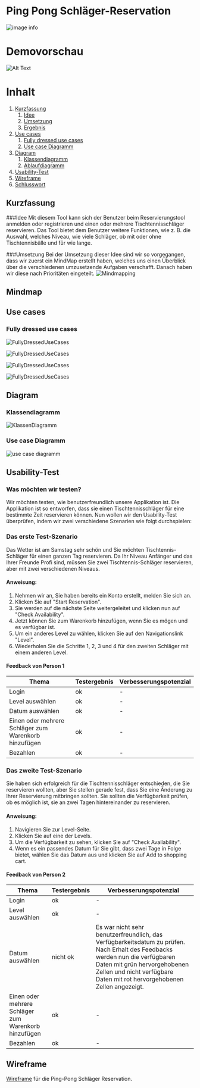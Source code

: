 # Ping Pong Schläger-Reservation

![image info](Bilder/pingPong_banner.png)

# Demovorschau
![Alt Text](Bilder/dragon_ping_pong.gif)


# Inhalt
1. [Kurzfassung](#kurzfassung)
   1. [Idee](#idee)
   2. [Umsetzung](#umsetzung)
   3. [Ergebnis](#ergebnis)
3. [Use cases](#usecase)
   1. [Fully dressed use cases](#fullyDressedUsecases)
   2. [Use case Diagramm](#useCaseDiagramm)
4. [Diagram](#Diagram)
    1. [Klassendiagramm](#klassendiagramm)
    2. [Ablaufdiagramm](#ablaufdiagramm)
5. [Usability-Test](#usability-test)
6. [Wireframe](#wireframe)
7. [Schlusswort](#schlusswort)

## Kurzfassung <a name="kurzfassung"></a>
###Idee <a name="idee"></a>
Mit diesem Tool kann sich der Benutzer beim Reservierungstool anmelden oder registrieren und einen oder mehrere Tischtennisschläger reservieren. Das Tool bietet dem Benutzer weitere Funktionen, wie z. B. die Auswahl, welches Niveau, wie viele Schläger, ob mit oder ohne Tischtennisbälle und für wie lange.

###Umsetzung <a name="umsetzung"></a>
Bei der Umsetzung dieser Idee sind wir so vorgegangen, dass wir zuerst ein MindMap erstellt haben,
welches uns einen Überblick über die verschiedenen umzusetzende Aufgaben verschafft. Danach haben wir diese nach Prioritäten eingeteilt. 
![Mindmapping](Bilder/mindMap.png)


## Mindmap <a name="mindMap"></a>


## Use cases <a name="usecase"></a>
### Fully dressed use cases <a name="fullyDressedUsecases"></a>
![FullyDressedUseCases](Bilder/fullyDressedUseCases/fduc_1_2.png)

![FullyDressedUseCases](Bilder/fullyDressedUseCases/fduc_3_4_5.png)

![FullyDressedUseCases](Bilder/fullyDressedUseCases/fduc_6_7_8_9.png)

![FullyDressedUseCases](Bilder/fullyDressedUseCases/fduc_10_11_12_13_14.png)

## Diagram <a name="Diagram"></a>

### Klassendiagramm <a name="klassendiagramm"></a>
![KlassenDiagramm](Bilder/classDiagram.png)

### Use case Diagramm <a name="useCaseDiagramm"></a>
![use case diagramm](Bilder/uscd.png)

## Usability-Test <a name="usability-test"></a>

### Was möchten wir testen?
Wir möchten testen, wie benutzerfreundlich unsere Applikation ist.
Die Applikation ist so entworfen, dass sie einen Tischtennisschläger für eine bestimmte Zeit reservieren können. Nun wollen wir den Usability-Test überprüfen, indem wir zwei verschiedene Szenarien wie folgt durchspielen:

### Das erste Test-Szenario
Das Wetter ist am Samstag sehr schön und Sie möchten Tischtennis-Schläger für einen ganzen Tag reservieren. Da Ihr Niveau Anfänger und das Ihrer Freunde Profi sind, müssen Sie zwei Tischtennis-Schläger reservieren, aber mit zwei verschiedenen Niveaus.

#### Anweisung: 
1. Nehmen wir an, Sie haben bereits ein Konto erstellt, melden Sie sich an.
2. Klicken Sie auf "Start Reservation".
3. Sie werden auf die nächste Seite weitergeleitet und klicken nun auf "Check Availability".
4. Jetzt können Sie zum Warenkorb hinzufügen, wenn Sie es mögen und es verfügbar ist.
5. Um ein anderes Level zu wählen, klicken Sie auf den Navigationslink "Level".
6. Wiederholen Sie die Schritte 1, 2, 3 und 4 für den zweiten Schläger mit einem anderen Level.

#### Feedback von Person 1 

| Thema | Testergebnis | Verbesserungspotenzial |
| ----------- | ----------- | ----------- |
| Login | ok | - |
| Level auswählen | ok  | - |
| Datum auswählen | ok | - |
| Einen oder mehrere Schläger zum Warenkorb hinzufügen | ok | - |
| Bezahlen | ok  | - |

### Das zweite Test-Szenario
Sie haben sich erfolgreich für die Tischtennisschläger entschieden, die Sie reservieren wollten, aber Sie stellen gerade fest, dass Sie eine Änderung zu Ihrer Reservierung mitbringen sollten. Sie sollten die Verfügbarkeit prüfen, ob es möglich ist, sie an zwei Tagen hintereinander zu reservieren.

#### Anweisung:

1. Navigieren Sie zur Level-Seite.
2. Klicken Sie auf eine der Levels.
3. Um die Verfügbarkeit zu sehen, klicken Sie auf "Check Availability".
4. Wenn es ein passendes Datum für Sie gibt, dass zwei Tage in Folge bietet, wählen Sie das Datum aus und klicken Sie auf Add to shopping cart.

#### Feedback von Person 2 

| Thema | Testergebnis | Verbesserungspotenzial |
| ----------- | ----------- | ----------- |
| Login | ok | - |
| Level auswählen | ok  | - |
| Datum auswählen | nicht ok | Es war nicht sehr benutzerfreundlich, das Verfügbarkeitsdatum zu prüfen. Nach Erhalt des Feedbacks werden nun die verfügbaren Daten mit grün hervorgehobenen Zellen und nicht verfügbare Daten mit rot hervorgehobenen Zellen angezeigt. |
| Einen oder mehrere Schläger zum Warenkorb hinzufügen | ok | - |
| Bezahlen | ok  | - |

## Wireframe
[Wireframe](Wireframe.md) für die Ping-Pong Schläger Reservation.



